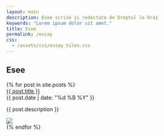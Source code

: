 ```yaml
---
layout: main
description: Esee scrise și redactate de Dreptul la Oraș
keywords: "Lorem ipsum dolor sit amet."
title: Esee
permalink: /essay
css:
  - /assets/css/essay_tiles.css
---
```


<h2>Esee</h2>

<div id="wrapper">
    <div id="columns">
        {% for post in site.posts %}
	        <div class="pin">
	            <div class="pinTitle"><a href="{{ post.url }}">{{ post.title }}</a></div>
	            <div class="pinDate">{{ post.date | date: "%d %B %Y" }}</div>
	            <p>{{ post.description }}</p>
	            <a href="{{ post.url }}"><img src="{{ post.image.url }}"/></a>
	        </div>
	    {% endfor %}
	</div>
</div>